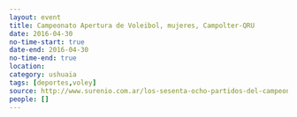 ```yaml
---
layout: event 
title: Campeonato Apertura de Voleibol, mujeres, Campolter-QRU
date: 2016-04-30
no-time-start: true
date-end: 2016-04-30
no-time-end: true
location: 
category: ushuaia
tags: [deportes,voley]
source: http://www.surenio.com.ar/los-sesenta-ocho-partidos-del-campeonato-apertura-2016/
people: []
---
```

